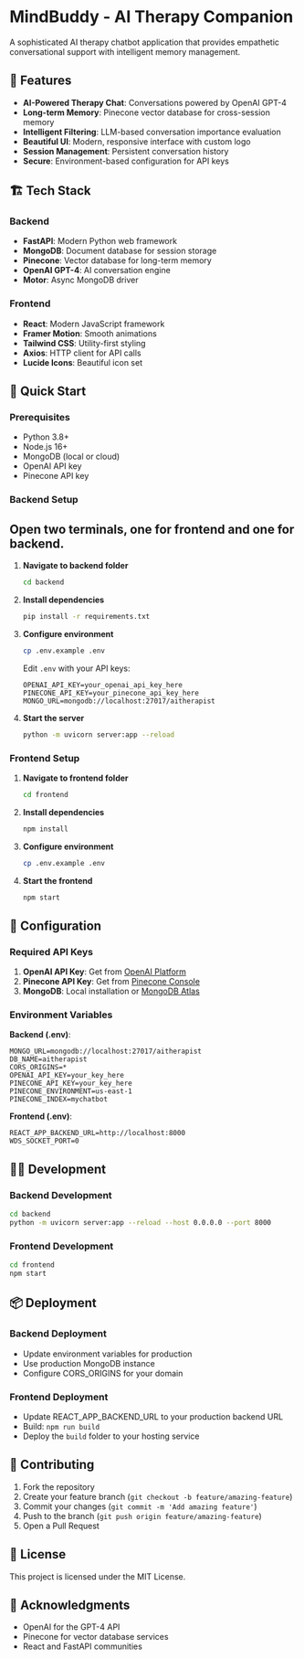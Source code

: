 # MindBuddy - AI Therapy Companion

A sophisticated AI therapy chatbot application that provides empathetic conversational support with intelligent memory management.

## 🌟 Features

- **AI-Powered Therapy Chat**: Conversations powered by OpenAI GPT-4
- **Long-term Memory**: Pinecone vector database for cross-session memory
- **Intelligent Filtering**: LLM-based conversation importance evaluation
- **Beautiful UI**: Modern, responsive interface with custom logo
- **Session Management**: Persistent conversation history
- **Secure**: Environment-based configuration for API keys

## 🏗️ Tech Stack

### Backend
- **FastAPI**: Modern Python web framework
- **MongoDB**: Document database for session storage
- **Pinecone**: Vector database for long-term memory
- **OpenAI GPT-4**: AI conversation engine
- **Motor**: Async MongoDB driver

### Frontend
- **React**: Modern JavaScript framework
- **Framer Motion**: Smooth animations
- **Tailwind CSS**: Utility-first styling
- **Axios**: HTTP client for API calls
- **Lucide Icons**: Beautiful icon set

## 🚀 Quick Start

### Prerequisites
- Python 3.8+
- Node.js 16+
- MongoDB (local or cloud)
- OpenAI API key
- Pinecone API key

### Backend Setup
## Open two terminals, one for frontend and one for backend.
1. **Navigate to backend folder**
   ```bash
   cd backend
   ```
2. **Install dependencies**
   ```bash
   pip install -r requirements.txt
   ```
3. **Configure environment**
   ```bash
   cp .env.example .env
   ```
   Edit `.env` with your API keys:
   ```
   OPENAI_API_KEY=your_openai_api_key_here
   PINECONE_API_KEY=your_pinecone_api_key_here
   MONGO_URL=mongodb://localhost:27017/aitherapist
   ```
4. **Start the server**
   ```bash
   python -m uvicorn server:app --reload
   ```

### Frontend Setup

1. **Navigate to frontend folder**
   ```bash
   cd frontend
   ```
2. **Install dependencies**
   ```bash
   npm install
   ```
3. **Configure environment**
   ```bash
   cp .env.example .env
   ```
4. **Start the frontend**
   ```bash
   npm start
   ```

## 📝 Configuration

### Required API Keys

1. **OpenAI API Key**: Get from [OpenAI Platform](https://platform.openai.com/api-keys)
2. **Pinecone API Key**: Get from [Pinecone Console](https://app.pinecone.io/)
3. **MongoDB**: Local installation or [MongoDB Atlas](https://www.mongodb.com/atlas)

### Environment Variables

**Backend (.env)**:
```env
MONGO_URL=mongodb://localhost:27017/aitherapist
DB_NAME=aitherapist
CORS_ORIGINS=*
OPENAI_API_KEY=your_key_here
PINECONE_API_KEY=your_key_here
PINECONE_ENVIRONMENT=us-east-1
PINECONE_INDEX=mychatbot
```

**Frontend (.env)**:
```env
REACT_APP_BACKEND_URL=http://localhost:8000
WDS_SOCKET_PORT=0
```

## 🏃‍♂️ Development

### Backend Development
```bash
cd backend
python -m uvicorn server:app --reload --host 0.0.0.0 --port 8000
```

### Frontend Development
```bash
cd frontend
npm start
```

## 📦 Deployment

### Backend Deployment
- Update environment variables for production
- Use production MongoDB instance
- Configure CORS_ORIGINS for your domain

### Frontend Deployment
- Update REACT_APP_BACKEND_URL to your production backend URL
- Build: `npm run build`
- Deploy the `build` folder to your hosting service

## 🤝 Contributing

1. Fork the repository
2. Create your feature branch (`git checkout -b feature/amazing-feature`)
3. Commit your changes (`git commit -m 'Add amazing feature'`)
4. Push to the branch (`git push origin feature/amazing-feature`)
5. Open a Pull Request

## 📄 License

This project is licensed under the MIT License.

## 🙏 Acknowledgments

- OpenAI for the GPT-4 API
- Pinecone for vector database services
- React and FastAPI communities